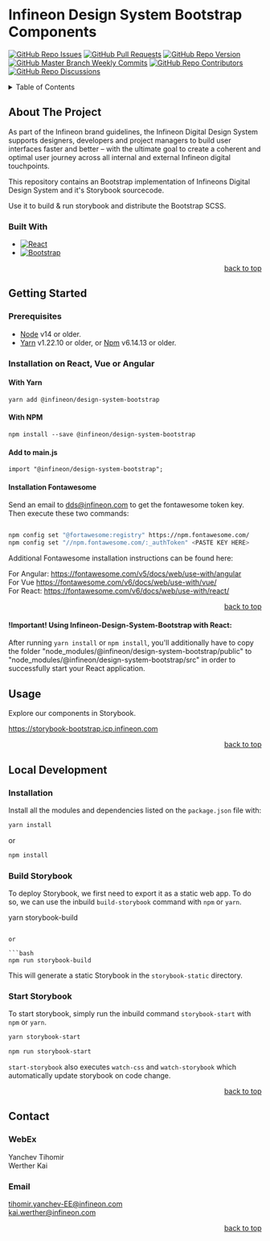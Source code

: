 # Infineon Design System Bootstrap Components
[![GitHub Repo Issues](https://img.shields.io/github/issues/Infineon/Infineon-Design-System-Bootstrap?style=plastic)](https://github.com/Infineon/Infineon-Design-System-Bootstrap/issues)
[![GitHub Pull Requests](https://img.shields.io/github/issues-pr-raw/Infineon/Infineon-Design-System-Bootstrap?style=plastic)](https://github.com/Infineon/Infineon-Design-System-Bootstrap/pulls)
[![GitHub Repo Version](https://img.shields.io/github/package-json/v/Infineon/Infineon-Design-System-Bootstrap?style=plastic)](https://github.com/Infineon/Infineon-Design-System-Bootstrap/blob/master/package.json)
[![GitHub Master Branch Weekly Commits](https://img.shields.io/github/commit-activity/w/Infineon/Infineon-Design-System-Bootstrap/master?style=plastic)](https://github.com/Infineon/Infineon-Design-System-Bootstrap/tree/master)
[![GitHub Repo Contributors](https://img.shields.io/github/contributors/Infineon/Infineon-Design-System-Bootstrap?style=plastic)](https://github.com/Infineon/Infineon-Design-System-Bootstrap/graphs/contributors)
[![GitHub Repo Discussions](https://img.shields.io/github/discussions/Infineon/Infineon-Design-System-Bootstrap)](https://github.com/Infineon/Infineon-Design-System-Bootstrap/)



<!-- TABLE OF CONTENTS -->
<details id="tableContent">
  <summary>Table of Contents</summary>
  <ol>
    <li>
      <a href="#about-the-project">About The Project</a>
      <ul>
        <li><a href="#built-with">Built With</a></li>
      </ul>
    </li>
    <li>
      <a href="#getting-started">Getting Started</a>
      <ul>
        <li><a href="#prerequisites">Prerequisites</a></li>
        <li><a href="#installation">Installation</a></li>
      </ul>
    </li>
    <li><a href="#usage">Usage</a></li>
    <li><a href="#local-development">Local Development</a></li>
    <li><a href="#contact">Contact</a></li>
  </ol>
</details>

<!-- ABOUT THE PROJECT -->
## About The Project

As part of the Infineon brand guidelines, the Infineon Digital Design System supports designers, developers and project managers to build user interfaces faster and better – with the ultimate goal to create a coherent and optimal user journey across all internal and external Infineon digital touchpoints.

This repository contains an Bootstrap implementation of Infineons Digital Design System and it's Storybook sourcecode.

Use it to build & run storybook and distribute the Bootstrap SCSS.

### Built With

* [![React][React.js]][React-url]
* [![Bootstrap][Bootstrap.com]][Bootstrap-url]

<p align="right"><a href="#tableContent">back to top</a></p>


<!-- GETTING STARTED -->
## Getting Started

### Prerequisites

- [Node](https://nodejs.org/en/) v14 or older.
- [Yarn](https://classic.yarnpkg.com/en/) v1.22.10 or older, or [Npm](https://www.npmjs.com/) v6.14.13 or older.

### Installation on React, Vue or Angular

#### With Yarn

```yarn add @infineon/design-system-bootstrap```
#### With NPM

```npm install --save @infineon/design-system-bootstrap```

#### Add to main.js

```import "@infineon/design-system-bootstrap";```

#### Installation Fontawesome

Send an email to dds@infineon.com to get the fontawesome token key. Then execute these two commands:
```bash

npm config set "@fortawesome:registry" https://npm.fontawesome.com/
npm config set "//npm.fontawesome.com/:_authToken" <PASTE KEY HERE>
```

Additional Fontawesome installation instructions can be found here: 

For Angular: https://fontawesome.com/v5/docs/web/use-with/angular <br />
For Vue https://fontawesome.com/v6/docs/web/use-with/vue/ <br />
For React: https://fontawesome.com/v6/docs/web/use-with/react/

<p align="right"><a href="#tableContent">back to top</a></p>

#### !Important! Using Infineon-Design-System-Bootstrap with React:

After running ```yarn install``` or ```npm install```, you'll additionally have to copy the folder "node_modules/@infineon/design-system-bootstrap/public" to "node_modules/@infineon/design-system-bootstrap/src" in order to successfully start your React application.


<!-- USAGE EXAMPLES -->
## Usage

Explore our components in Storybook.

https://storybook-bootstrap.icp.infineon.com

<p align="right"><a href="#tableContent">back to top</a></p>

## Local Development

### Installation

Install all the modules and dependencies listed on the ```package.json``` file with:

```bash
yarn install
```

or
```bash
npm install
```

### Build Storybook

To deploy Storybook, we first need to export it as a static web app.
To do so, we can use the inbuild ```build-storybook``` command with ```npm``` or ```yarn```.

yarn storybook-build
```

or

```bash
npm run storybook-build
```

This will generate a static Storybook in the ```storybook-static``` directory.

### Start Storybook

To start storybook, simply run the inbuild command ```storybook-start``` with ```npm``` or ```yarn```.

```bash
yarn storybook-start
```

```bash
npm run storybook-start
```

```start-storybook``` also executes ```watch-css``` and ```watch-storybook``` which automatically update storybook on code change.

<p align="right"><a href="#tableContent">back to top</a></p>

<!-- CONTACT -->
## Contact

### WebEx
Yanchev Tihomir <br />
Werther Kai

### Email
tihomir.yanchev-EE@infineon.com <br />
kai.werther@infineon.com

<p align="right"><a href="#tableContent">back to top</a></p>

<!-- MARKDOWN LINKS & IMAGES -->
<!-- https://www.markdownguide.org/basic-syntax/#reference-style-links -->
[contributors-shield]: https://img.shields.io/github/contributors/othneildrew/Best-README-Template.svg?style=for-the-badge
[contributors-url]: https://github.com/othneildrew/Best-README-Template/graphs/contributors
[forks-shield]: https://img.shields.io/github/forks/othneildrew/Best-README-Template.svg?style=for-the-badge
[forks-url]: https://github.com/othneildrew/Best-README-Template/network/members
[stars-shield]: https://img.shields.io/github/stars/othneildrew/Best-README-Template.svg?style=for-the-badge
[stars-url]: https://github.com/othneildrew/Best-README-Template/stargazers
[issues-shield]: https://img.shields.io/github/issues/othneildrew/Best-README-Template.svg?style=for-the-badge
[issues-url]: https://github.com/othneildrew/Best-README-Template/issues
[license-shield]: https://img.shields.io/github/license/othneildrew/Best-README-Template.svg?style=for-the-badge
[license-url]: https://github.com/othneildrew/Best-README-Template/blob/master/LICENSE.txt
[linkedin-shield]: https://img.shields.io/badge/-LinkedIn-black.svg?style=for-the-badge&logo=linkedin&colorB=555
[linkedin-url]: https://linkedin.com/in/othneildrew
[product-screenshot]: images/screenshot.png
[Next.js]: https://img.shields.io/badge/next.js-000000?style=for-the-badge&logo=nextdotjs&logoColor=white
[Next-url]: https://nextjs.org/
[React.js]: https://img.shields.io/badge/React-20232A?style=for-the-badge&logo=react&logoColor=61DAFB
[React-url]: https://reactjs.org/
[Vue.js]: https://img.shields.io/badge/Vue.js-35495E?style=for-the-badge&logo=vuedotjs&logoColor=4FC08D
[Vue-url]: https://vuejs.org/
[Angular.io]: https://img.shields.io/badge/Angular-DD0031?style=for-the-badge&logo=angular&logoColor=white
[Angular-url]: https://angular.io/
[Svelte.dev]: https://img.shields.io/badge/Svelte-4A4A55?style=for-the-badge&logo=svelte&logoColor=FF3E00
[Svelte-url]: https://svelte.dev/
[Laravel.com]: https://img.shields.io/badge/Laravel-FF2D20?style=for-the-badge&logo=laravel&logoColor=white
[Laravel-url]: https://laravel.com
[Bootstrap.com]: https://img.shields.io/badge/Bootstrap-563D7C?style=for-the-badge&logo=bootstrap&logoColor=white
[Bootstrap-url]: https://getbootstrap.com
[JQuery.com]: https://img.shields.io/badge/jQuery-0769AD?style=for-the-badge&logo=jquery&logoColor=white
[JQuery-url]: https://jquery.com 
